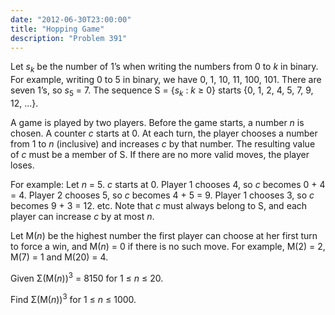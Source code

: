 ```yaml
---
date: "2012-06-30T23:00:00"
title: "Hopping Game"
description: "Problem 391"
---
```


<p>
Let <var>s<sub>k</sub></var> be the number of 1’s when writing the numbers from 0 to <var>k</var> in binary.
For example, writing 0 to 5 in binary, we have 0, 1, 10, 11, 100, 101. There are seven 1’s, so <var>s</var><sub>5</sub> = 7.
The sequence S = {<var>s<sub>k</sub></var> : <var>k</var> ≥ 0} starts {0, 1, 2, 4, 5, 7, 9, 12, ...}.</p>
<p>
A game is played by two players. Before the game starts, a number <var>n</var> is chosen. A counter <var>c</var> starts at 0. At each turn, the player chooses a number from 1 to <var>n</var> (inclusive) and increases <var>c</var> by that number. The resulting value of <var>c</var> must be a member of S. If there are no more valid moves, the player loses.
</p>
<p>
For example:
Let <var>n</var> = 5. <var>c</var> starts at 0.
Player 1 chooses 4, so <var>c</var> becomes 0 + 4 = 4.
Player 2 chooses 5, so <var>c</var> becomes 4 + 5 = 9.
Player 1 chooses 3, so <var>c</var> becomes 9 + 3 = 12.
etc.
Note that <var>c</var> must always belong to S, and each player can increase <var>c</var> by at most <var>n</var>.
</p>
<p>
Let M(<var>n</var>) be the highest number the first player can choose at her first turn to force a win, and M(<var>n</var>) = 0 if there is no such move. For example, M(2) = 2, M(7) = 1 and M(20) = 4.
</p>
<p>
Given Σ(M(<var>n</var>))<sup>3</sup> = 8150 for 1 ≤ <var>n</var> ≤ 20.
</p>
<p>
Find Σ(M(<var>n</var>))<sup>3</sup> for 1 ≤ <var>n</var> ≤ 1000.
</p>

